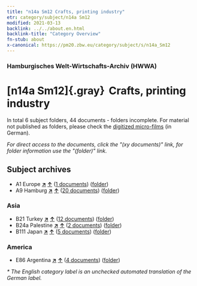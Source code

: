 ```yaml
---
title: "n14a Sm12 Crafts, printing industry"
etr: category/subject/n14a Sm12
modified: 2021-03-13
backlink: ../../about.en.html
backlink-title: "Category Overview"
fn-stub: about
x-canonical: https://pm20.zbw.eu/category/subject/s/n14a_Sm12
---
```


### Hamburgisches Welt-Wirtschafts-Archiv (HWWA)
# [n14a Sm12]{.gray}&#8201; Crafts, printing industry&#160; 





In total 6 subject folders, 44 documents - folders incomplete.
For material not published as folders, please check the [digitized micro-films](/film/h1_sh.de.html) (in German).

_For direct access to the documents, click the "(xy documents)" link, for folder information use the "(folder)" link._

## Subject archives


- A1 Europe [**&nearr;**](../../../geo/i/140892/about.en.html "Europe (all folders)") [**&uarr;**](../../../geo/about.en.html#A1 "Country category system") (<a href="https://pm20.zbw.eu/dfgview/sh/140892,145143" title="about: Europe : Crafts, printing industry" target="_blank">1 documents</a>) ([folder](../../../../folder/sh/1408xx/140892/1451xx/145143/about.en.html))
- A9 Hamburg [**&nearr;**](../../../geo/i/140905/about.en.html "Hamburg (all folders)") [**&uarr;**](../../../geo/about.en.html#A9 "Country category system") (<a href="https://pm20.zbw.eu/dfgview/sh/140905,145143" title="about: Hamburg : Crafts, printing industry" target="_blank">20 documents</a>) ([folder](../../../../folder/sh/1409xx/140905/1451xx/145143/about.en.html))

### Asia

- B21 Turkey [**&nearr;**](../../../geo/i/141111/about.en.html "Turkey (all folders)") [**&uarr;**](../../../geo/about.en.html#B21 "Country category system") (<a href="https://pm20.zbw.eu/dfgview/sh/141111,145143" title="about: Turkey : Crafts, printing industry" target="_blank">12 documents</a>) ([folder](../../../../folder/sh/1411xx/141111/1451xx/145143/about.en.html))
- B24a Palestine [**&nearr;**](../../../geo/i/141115/about.en.html "Palestine (all folders)") [**&uarr;**](../../../geo/about.en.html#B24a "Country category system") (<a href="https://pm20.zbw.eu/dfgview/sh/141115,145143" title="about: Palestine : Crafts, printing industry" target="_blank">2 documents</a>) ([folder](../../../../folder/sh/1411xx/141115/1451xx/145143/about.en.html))
- B111 Japan [**&nearr;**](../../../geo/i/141272/about.en.html "Japan (all folders)") [**&uarr;**](../../../geo/about.en.html#B111 "Country category system") (<a href="https://pm20.zbw.eu/dfgview/sh/141272,145143" title="about: Japan : Crafts, printing industry" target="_blank">5 documents</a>) ([folder](../../../../folder/sh/1412xx/141272/1451xx/145143/about.en.html))

### America

- E86 Argentina [**&nearr;**](../../../geo/i/141692/about.en.html "Argentina (all folders)") [**&uarr;**](../../../geo/about.en.html#E86 "Country category system") (<a href="https://pm20.zbw.eu/dfgview/sh/141692,145143" title="about: Argentina : Crafts, printing industry" target="_blank">4 documents</a>) ([folder](../../../../folder/sh/1416xx/141692/1451xx/145143/about.en.html))


_* The English category label is an unchecked automated translation of the German label._

